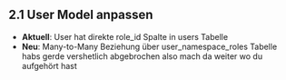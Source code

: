## 2.1 User Model anpassen
- **Aktuell**: User hat direkte role_id Spalte in users Tabelle
- **Neu**: Many-to-Many Beziehung über user_namespace_roles Tabelle habs gerde vershetlich abgebrochen also mach da weiter wo du aufgehört hast